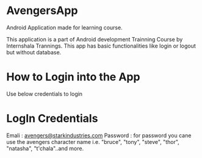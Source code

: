# AvengersApp
Android Application made for learning course.

This application is a part of Android development Trainning Course by Internshala Trannings.
This app has basic functionalities like login or logout but without database.

# How to Login into the App
Use below credentials to login

# LogIn Credentials
Emali : avengers@starkindustries.com
Password : for password you cane use the avengers character name i.e. "bruce", "tony", "steve", "thor", "natasha", "t'chala"..and more.

